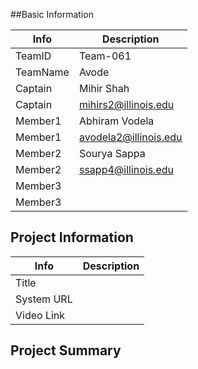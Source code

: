 ##Basic Information

|   Info      |        Description     |
| ----------- | ---------------------- |
| TeamID      |        Team-061        |
| TeamName    |         Avode          |
| Captain     |       Mihir Shah       |
| Captain     |  mihirs2@illinois.edu  |
| Member1     |     Abhiram Vodela     |
| Member1     |  avodela2@illinois.edu |
| Member2     |      Sourya Sappa      |
| Member2     |   ssapp4@illinois.edu  |
| Member3     |                        |
| Member3     |                        |

## Project Information

|   Info      |        Description     |
| ----------- | ---------------------- |
|  Title      |                        |
| System URL  |                        |
| Video Link  |                        |

## Project Summary
